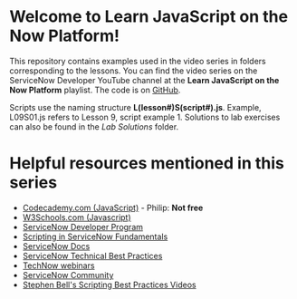 # Welcome to Learn JavaScript on the Now Platform!

This repository contains examples used in the video series in folders corresponding to the lessons. You can find the video series on the ServiceNow Developer YouTube channel at the **Learn JavaScript on the Now Platform** playlist. The code is on [GitHub](http://bit.ly/sn-js).

Scripts use the naming structure **L(lesson#)S(script#).js**. Example, L09S01.js refers to Lesson 9, script example 1. Solutions to lab exercises can also be found in the *Lab Solutions* folder.

# Helpful resources mentioned in this series

* [Codecademy.com (JavaScript)](https://www.codecademy.com/catalog/language/javascript) - Philip: **Not free**
* [W3Schools.com (Javascript)](https://www.w3schools.com/js/default.asp)
* [ServiceNow Developer Program](https://developer.servicenow.com)
* [Scripting in ServiceNow Fundamentals](https://www.servicenow.com/services/training-and-certification/scripting-in-servicenow-training.html)
* [ServiceNow Docs](https://docs.servicenow.com)
* [ServiceNow Technical Best Practices](https://developer.servicenow.com/app.do#!/catlist/technical_best_practices?v=london)
* [TechNow webinars](http://bit.ly/servicenow-technow)
* [ServiceNow Community](https://community.servicenow.com)
* [Stephen Bell's Scripting Best Practices Videos](https://www.youtube.com/user/ServiceNowCommunity/search?query=scripting+best+practices)
